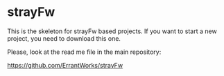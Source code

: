 # strayFw

This is the skeleton for strayFw based projects. If you want to start a new project, you need to download this one.

Please, look at the read me file in the main repository:

https://github.com/ErrantWorks/strayFw
